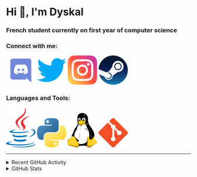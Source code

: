 # Hi 👋, I'm Dyskal

### French student currently on first year of computer science

### Connect with me:

![Discord](./images/discord.svg "Dyskal#9636")
[![Twitter](./images/twitter.svg "@dyskal")](https://twitter.com/dyskal)
[![Instagram](./images/insta.svg "@dyskal")](https://instagram.com/dyskal)
[![Steam](./images/steam.svg "dyskal")](https://steamcommunity.com/id/dyskal/)

### Languages and Tools:

[![Java](./images/java.svg)](https://www.oracle.com/java/)
[![Python](./images/python.svg)](https://www.python.org/)
![Linux](./images/linux.svg)
[![Git](./images/git.svg)](https://git-scm.com/)

---

<details>
<summary>Recent GitHub Activity</summary>

<!--START_SECTION:activity-->


1. 🗣 Commented on [#366](https://github.com/rauenzi/BetterDiscordAddons/issues/366) in [rauenzi/BetterDiscordAddons](https://github.com/rauenzi/BetterDiscordAddons)
2. ❌ Closed PR [#25](https://github.com/Dyskal/DiscordRP/pull/25) in [Dyskal/DiscordRP](https://github.com/Dyskal/DiscordRP)
3. 🎉 Merged PR [#27](https://github.com/Dyskal/TwitchPlayerOpener/pull/27) in [Dyskal/TwitchPlayerOpener](https://github.com/Dyskal/TwitchPlayerOpener)
4. 🎉 Merged PR [#26](https://github.com/Dyskal/TwitchPlayerOpener/pull/26) in [Dyskal/TwitchPlayerOpener](https://github.com/Dyskal/TwitchPlayerOpener)
5. 🎉 Merged PR [#23](https://github.com/Dyskal/DiscordRP/pull/23) in [Dyskal/DiscordRP](https://github.com/Dyskal/DiscordRP)
5. 🎉 Merged PR [#16](https://github.com/Dyskal/DiscordRP/pull/16) in [Dyskal/DiscordRP](https://github.com/Dyskal/DiscordRP)
6. 🎉 Merged PR [#17](https://github.com/Dyskal/TwitchPlayerOpener/pull/17) in [Dyskal/TwitchPlayerOpener](https://github.com/Dyskal/TwitchPlayerOpener)

<!--END_SECTION:activity-->

</details>

<details>
<summary>GitHub Stats</summary>

![GitHub Stats](https://github-readme-stats.vercel.app/api/top-langs?username=dyskal&show_icons=true&locale=en&layout=compact&card_width=445&langs_count=10&hide_borders=true)
![GitHub Stats](https://github-readme-stats.vercel.app/api?username=dyskal&show_icons=true&locale=en&include_all_commits=true&hide_borders=true)
</details>

